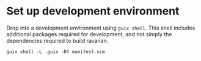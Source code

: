 # Set up development environment

Drop into a development environment using `guix shell`. This shell includes additional packages required for development, and not simply the dependencies required to build ravanan.
```
guix shell -L .guix -Df manifest.scm
```
